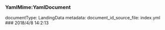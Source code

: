 ### YamlMime:YamlDocument
documentType: LandingData
metadata:
    document_id_source_file: index.yml
    ### 2018/4/8 14:2:13
